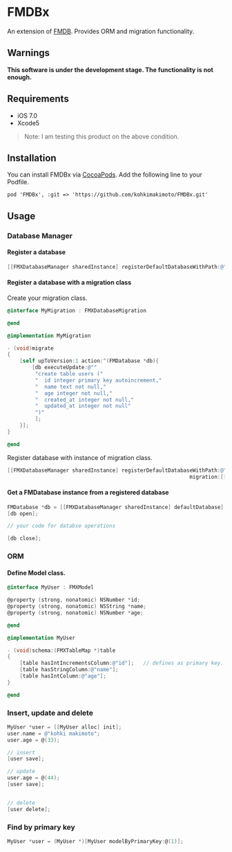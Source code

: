 # FMDBx

An extension of [FMDB](https://github.com/ccgus/fmdb). Provides ORM and migration functionality.

## Warnings

**This software is under the development stage. The functionality is not enough.**

## Requirements

* iOS 7.0
* Xcode5

> Note: I am testing this product on the above condition.

## Installation

You can install FMDBx via [CocoaPods](http://cocoapods.org).
Add the following line to your Podfile.

```
pod 'FMDBx', :git => 'https://github.com/kohkimakimoto/FMDBx.git'
```

## Usage

### Database Manager

#### Register a database

```Objective-C
[[FMXDatabaseManager sharedInstance] registerDefaultDatabaseWithPath:@"database.sqlite" migration:nil];
```

#### Register a database with a migration class

Create your migration class.

```Objective-C
@interface MyMigration : FMXDatabaseMigration

@end

@implementation MyMigration

- (void)migrate
{
    [self upToVersion:1 action:^(FMDatabase *db){
        [db executeUpdate:@""
         "create table users ("
         "  id integer primary key autoincrement,"
         "  name text not null,"
         "  age integer not null,"
         "  created_at integer not null,"
         "  updated_at integer not null"
         ")"
         ];
    }];
}

@end
```

Register database with instance of migration class.

```Objective-C
[[FMXDatabaseManager sharedInstance] registerDefaultDatabaseWithPath:@"database.sqlite" 
                                                           migration:[[MyMigration alloc] init]];
```

#### Get a FMDatabase instance from a registered database

```Objective-C
FMDatabase *db = [[FMXDatabaseManager sharedInstance] defaultDatabase];
[db open];

// your code for databse operations

[db close];
```

### ORM

#### Define Model class. 

```Objective-C
@interface MyUser : FMXModel

@property (strong, nonatomic) NSNumber *id;
@property (strong, nonatomic) NSString *name;
@property (strong, nonatomic) NSNumber *age;

@end

@implementation MyUser

- (void)schema:(FMXTableMap *)table
{
    [table hasIntIncrementsColumn:@"id"];   // defines as primary key.
    [table hasStringColumn:@"name"];
    [table hasIntColumn:@"age"];
}

@end
```

### Insert, update and delete

```Objective-C
MyUser *user = [[MyUser alloc] init];
user.name = @"kohki makimoto";
user.age = @(33);

// insert
[user save];

// update
user.age = @(44);
[user save];


// delete
[user delete];
```

### Find by primary key

```Objective-C
MyUser *user = (MyUser *)[MyUser modelByPrimaryKey:@(1)];
```

